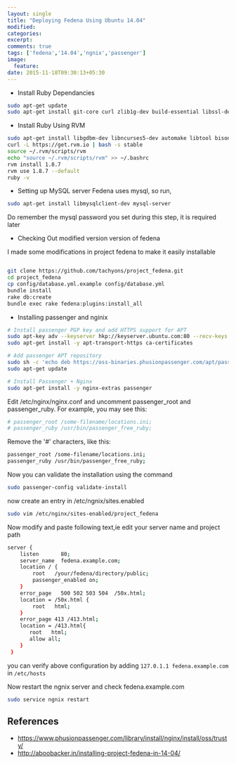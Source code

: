 ```yaml
---
layout: single
title: "Deploying Fedena Using Ubuntu 14.04"
modified:
categories:
excerpt:
comments: true
tags: ['fedena','14.04','ngnix','passenger']
image:
  feature:
date: 2015-11-18T09:30:13+05:30
---
```


* Install Ruby Dependancies

```bash
sudo apt-get update
sudo apt-get install git-core curl zlib1g-dev build-essential libssl-dev libreadline-dev libyaml-dev libsqlite3-dev sqlite3 libxml2-dev libxslt1-dev libcurl4-openssl-dev python-software-properties
```

* Install Ruby Using RVM

```bash
sudo apt-get install libgdbm-dev libncurses5-dev automake libtool bison libffi-dev
curl -L https://get.rvm.io | bash -s stable
source ~/.rvm/scripts/rvm
echo "source ~/.rvm/scripts/rvm" >> ~/.bashrc
rvm install 1.8.7
rvm use 1.8.7 --default
ruby -v
```

* Setting up MySQL server
Fedena uses mysql, so run,

```bash
sudo apt-get install libmysqlclient-dev mysql-server
```
Do remember the mysql password you set during this step, it is required later

* Checking Out modified version version of fedena

I made some modifications in project fedena to make it easily installable

```bash

git clone https://github.com/tachyons/project_fedena.git
cd project_fedena
cp config/database.yml.example config/database.yml
bundle install
rake db:create
bundle exec rake fedena:plugins:install_all
```

* Installing passenger and nginix

```bash
# Install passenger PGP key and add HTTPS support for APT
sudo apt-key adv --keyserver hkp://keyserver.ubuntu.com:80 --recv-keys 561F9B9CAC40B2F7
sudo apt-get install -y apt-transport-https ca-certificates

# Add passenger APT repository
sudo sh -c 'echo deb https://oss-binaries.phusionpassenger.com/apt/passenger trusty main > /etc/apt/sources.list.d/passenger.list'
sudo apt-get update

# Install Passenger + Nginx
sudo apt-get install -y nginx-extras passenger
```

Edit /etc/nginx/nginx.conf and uncomment passenger_root and passenger_ruby. For example, you may see this:

```bash
# passenger_root /some-filename/locations.ini;
# passenger_ruby /usr/bin/passenger_free_ruby;
```
Remove the '#' characters, like this:

```bash
passenger_root /some-filename/locations.ini;
passenger_ruby /usr/bin/passenger_free_ruby;
```
Now you can validate the installation using the command

```bash
sudo passenger-config validate-install
```

now create an entry in /etc/ngnix/sites.enabled

```bash
sudo vim /etc/nginx/sites-enabled/project_fedena
```
Now modify and paste following text,ie edit your server name and project path

```bash
server {
    listen       80;
    server_name  fedena.example.com;
    location / {
    	root   /your/fedena/directory/public;
     	passenger_enabled on;
    }
    error_page   500 502 503 504  /50x.html;
    location = /50x.html {
        root   html;
    }
  	error_page 413 /413.html;
   	location = /413.html{
       root   html;
       allow all;
    }
 }

```
you can verify above configuration by adding `127.0.1.1	fedena.example.com
` in `/etc/hosts`

Now restart the ngnix server and check fedena.example.com

```bash
sudo service ngnix restart
```

## References
* https://www.phusionpassenger.com/library/install/nginx/install/oss/trusty/
* http://aboobacker.in/installing-project-fedena-in-14-04/
